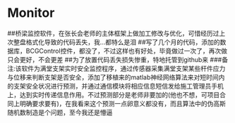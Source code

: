 ﻿# Monitor
##桥梁监控软件，在张长会老师的主体框架上做加工修改与优化，可惜经历过上次整盘格式化导致的代码丢失，我...都特么是泪
##写了几个月的代码，添加的数据库，BCGControl控件，都没了，不过这样也有好处，毕竟做过一次了，再次做只会更好，不会更差
##为了放置代码丢失损失惨重，特地托管到github来
###备注:该软件为满堂支架实时安全监控程序，通过传感器采集满堂支架某些杆件应力与位移来判断支架是否安全，添加了移植来的matlab神经网络算法来对短时间内的支架安全状况进行预测，并通过通信模块将相应信息短信发给施工管理员手机上，达到实时传递信息作用。不过预测部分是老师非要加的(他也不想，可项目合同上明确要求要有)，在我看来这个预测一点卵意义都没有，而且算法中的伪高斯随机数制造是个问题，至今我还是懵逼